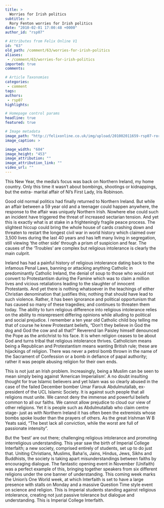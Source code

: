 ```yaml
---
title: >
  Worries for Irish politics
subtitle: >
  Rory Fenton worries for Irish politics
date: "2010-02-01 17:00:48 +0000"
author_id: "rsp07"

# Attributes from Felix Online V1
id: "63"
old_path: /comment/63/worries-for-irish-politics
aliases:
 - /comment/63/worries-for-irish-politics
imported: true
comments:

# Article Taxonomies
categories:
 - comment
tags:
authors:
 - rsp07
highlights:

# Homepage control params
headline: true
featured: true

# Image metadata
image_path: "http://felixonline.co.uk/img/upload/201002011659-rsp07-roryfent.jpg"
image_caption: >

image_width: "604"
image_height: "453"
image_attribution: ""
image_attribution_link: ""
video_url: ""
---
```


This New Year, the media’s focus was back on Northern Ireland, my home country. Only this time it wasn’t about bombings, shootings or kidnappings, but the extra- marital affair of NI’s First Lady, Iris Robinson.

Good old normal politics had finally returned to Northern Ireland. But while an affair between a 59 year old and a teenager could happen anywhere, the response to the affair was uniquely Northern Irish. Nowhere else could such an incident have triggered the threat of increased sectarian tension. And yet this is exactly what is at stake in a frighteningly fragile peace process. The slightest hiccup could bring the whole house of cards crashing down and threaten to restart the longest civil war in world history which claimed over 3,500 lives during the last 40 years and has left many living in segregation, still viewing ‘the other side’ through a prism of suspicion and fear. The causes of the ‘Troubles’ are complex but religious intolerance is clearly the main culprit.

Ireland has had a painful history of religious intolerance dating back to the infamous Penal Laws, banning or attacking anything Catholic in predominantly Catholic Ireland, the denial of soup to those who would not convert to Protestantism during the Famine which was to claim a million lives and vicious retaliations leading to the slaughter of innocent Protestants. And yet there is nothing whatsoever in the teachings of either Christian denomination that justifies this; nothing that should have lead to such violence. Rather, it has been ignorance and political opportunism that has caused so many of these tragedies; and continues to threaten them today. The ability to turn religious difference into religious intolerance relies on the ability to misrepresent differing opinions while alluding to political and social prejudice. I remember a ten year old Catholic child boy telling me that of course he knew Protestant beliefs, “Don’t they believe in God the dog and God the cow and all that?” Reverend Ian Paisley himself denounced the Pope as the antichrist to his face. It is when religion ceases to be about God and turns tribal that religious intolerance thrives. Catholicism means being a Republican and Protestantism means wanting British rule; these are hijackings of religion. There was never a petrol bomb thrown in the name of the Sacrament of Confession or a bomb in defiance of papal authority; rather it was people abusing religion for their own ends.

This is not just an Irish problem. Increasingly, being a Muslim can be seen to mean simply being against ‘American Imperialism’. A no doubt insulting thought for true Islamic believers and yet Islam was so clearly abused in the case of the failed December bomber Umar Farouk Abdulmutallab, ex-president of the UCL Islamic Society. It is against such people that all religions must unite. We cannot deny the immense and powerful beliefs common to all our faiths. We cannot allow prejudice to cloud our view of other religions. Yet it is people such as Abdulmutallab who claim centre stage- just as with Northern Ireland it has often been the extremists whose bombs spoke louder than the prayers of others. As the great Irishman W B Yeats said, “The best lack all conviction, while the worst are full of passionate intensity”.

But the ‘best’ are out there; challenging religious intolerance and promoting interreligious understanding. This year saw the birth of Imperial College Interfaith; a new society, comprised entirely of students, set up to do just that. Uniting Christians, Muslims, Baha’is, Jains, Hindus, Jews, Sikhs and Buddhists, the society is taking apart misunderstandings between faiths by encouraging dialogue. The fantastic opening event in November (Unifaith) was a perfect example of this, bringing together speakers from six different religions under the one banner of understanding. This coming week marks the Union’s One World week, at which Interfaith is set to have a large presence with stalls on Monday and a massive Question Time style event on science and religion. This is Imperial students standing against religious intolerance, creating not just passive tolerance but dialogue and understanding. This is Imperial College Interfaith.
